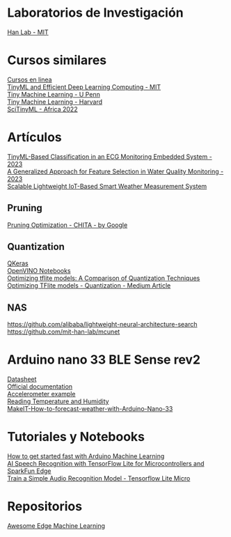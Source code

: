 # Laboratorios de Investigación
[Han Lab - MIT](https://hanlab.mit.edu/)

# Cursos similares
[Cursos en linea](https://tinyml.seas.harvard.edu/courses/) <br>
[TinyML and Efficient Deep Learning Computing - MIT](https://hanlab.mit.edu/courses/2023-fall-65940) <br>
[Tiny Machine Learning - U Penn](https://tinyml.seas.upenn.edu/) <br>
[Tiny Machine Learning - Harvard](https://sites.google.com/g.harvard.edu/tinyml/home) <br>
[SciTinyML - Africa 2022](https://tinyml.seas.harvard.edu/SciTinyML-22/africa/)

# Artículos
[TinyML-Based Classification in an ECG Monitoring Embedded System - 2023](https://www.techscience.com/cmc/v75n1/51426/html) <br>
[A Generalized Approach for Feature Selection in Water Quality Monitoring - 2023](https://ieeexplore.ieee.org/abstract/document/10185713) <br>
[Scalable Lightweight IoT-Based Smart Weather Measurement System](https://www.mdpi.com/1424-8220/23/12/5569) <br>
## Pruning
[Pruning Optimization - CHITA - by Google](https://ai.googleblog.com/2023/08/neural-network-pruning-with.html)
## Quantization
[QKeras](https://github.com/google/qkeras/tree/master) <br>
[OpenVINO Notebooks](https://github.com/openvinotoolkit/openvino_notebooks/tree/main/notebooks) <br>
[Optimizing tflite models: A Comparison of Quantization Techniques](https://medium.com/mlearning-ai/optimizing-tflite-models-for-on-edge-machine-learning-for-efficiency-a-comparison-of-quantization-2c0123959cb6) <be>
[Optimizing TFlite models - Quantization - Medium Article](https://medium.com/mlearning-ai/optimizing-tflite-models-for-on-edge-machine-learning-for-efficiency-a-comparison-of-quantization-2c0123959cb6)
## NAS
https://github.com/alibaba/lightweight-neural-architecture-search <br>
https://github.com/mit-han-lab/mcunet


# Arduino nano 33 BLE Sense rev2
[Datasheet](https://docs.arduino.cc/static/d47764b2748f545a4e96fd14f064a901/ABX00069-datasheet.pdf) <br>
[Official documentation](https://docs.arduino.cc/hardware/nano-33-ble-sense-rev2) <br>
[Accelerometer example](https://docs.arduino.cc/tutorials/nano-33-ble-sense-rev2/imu-accelerometer) <br>
[Reading Temperature and Humidity](https://docs.arduino.cc/tutorials/nano-33-ble-sense-rev2/humidity-and-temperature-sensor) <br>
[MakeIT-How-to-forecast-weather-with-Arduino-Nano-33](https://github.com/BaptisteZloch/MakeIT-How-to-forecast-weather-with-Arduino-Nano-33/tree/main)

# Tutoriales y Notebooks
[How to get started fast with Arduino Machine Learning](https://eloquentarduino.com/arduino-machine-learning/) <br>
[AI Speech Recognition with TensorFlow Lite for Microcontrollers and SparkFun Edge](https://codelabs.developers.google.com/codelabs/sparkfun-tensorflow#0)  <br>
[Train a Simple Audio Recognition Model - Tensorflow Lite Micro](https://github.com/tensorflow/tflite-micro/blob/main/tensorflow/lite/micro/examples/micro_speech/train/train_micro_speech_model.ipynb)

# Repositorios
[Awesome Edge Machine Learning](https://github.com/Bisonai/awesome-edge-machine-learning)
